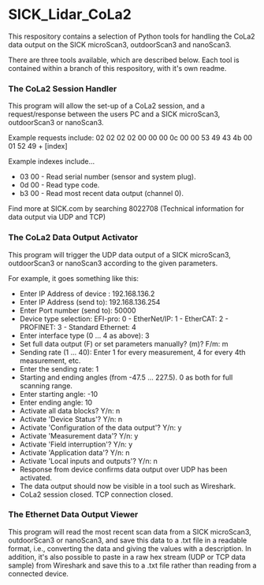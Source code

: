# SICK_Lidar_CoLa2
This respository contains a selection of Python tools for handling the CoLa2 data output on the SICK microScan3, outdoorScan3 and nanoScan3.

There are three tools available, which are described below. Each tool is contained within a branch of this respository, with it's own readme.

### The CoLa2 Session Handler
This program will allow the set-up of a CoLa2 session, and a request/response between the users PC and a SICK microScan3, outdoorScan3 or nanoScan3.

Example requests include:
02 02 02 02 00 00 00 0c 00 00 53 49 43 4b 00 01 52 49 + [index]

Example indexes include... 
- 03 00 - Read serial number (sensor and system plug).
- 0d 00 - Read type code.
- b3 00 - Read most recent data output (channel 0).

Find more at SICK.com by searching 8022708 (Technical information for data output via UDP and TCP)

### The CoLa2 Data Output Activator
This program will trigger the UDP data output of a SICK microScan3, outdoorScan3 or nanoScan3 according to the given parameters.

For example, it goes something like this:

* Enter IP Address of device : 192.168.136.2
* Enter IP Address (send to): 192.168.136.254
* Enter Port number (send to): 50000
* Device type selection: EFI-pro: 0 - EtherNet/IP: 1 - EtherCAT: 2 - PROFINET: 3 - Standard Ethernet: 4
* Enter interface type (0 ... 4 as above): 3
* Set full data output (F) or set parameters manually? (m)? F/m: m
* Sending rate (1 ... 40): Enter 1 for every measurement,  4 for every 4th measurement, etc.
* Enter the sending rate: 1
* Starting and ending angles (from -47.5 ... 227.5). 0 as both for full scanning range.
* Enter starting angle: -10
* Enter ending angle: 10
* Activate all data blocks? Y/n: n
* Activate 'Device Status'? Y/n: n
* Activate 'Configuration of the data output'? Y/n: y
* Activate 'Measurement data'? Y/n: y
* Activate 'Field interruption'? Y/n: y
* Activate 'Application data'? Y/n: n
* Activate 'Local inputs and outputs'? Y/n: n
* Response from device confirms data output over UDP has been activated.
* The data output should now be visible in a tool such as Wireshark.
* CoLa2 session closed. TCP connection closed.

### The Ethernet Data Output Viewer
This program will read the most recent scan data from a SICK microScan3, outdoorScan3 or nanoScan3, and save this data to a .txt file in a readable format, i.e., converting the data and giving the values with a description. In addition, it's also possible to paste in a raw hex stream (UDP or TCP data sample) from Wireshark and save this to a .txt file rather than reading from a connected device. 
